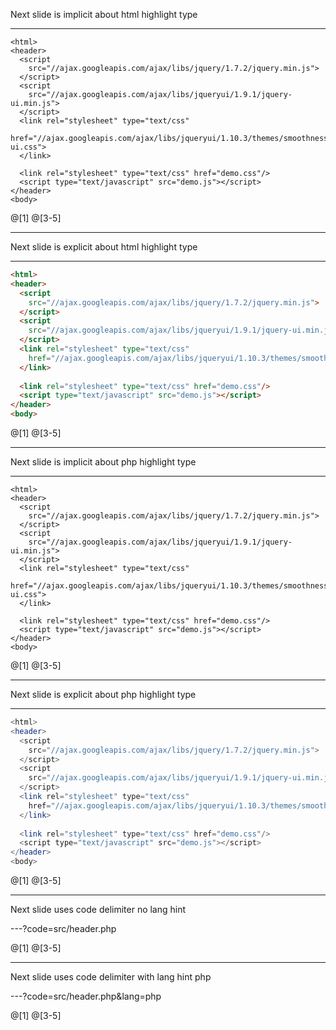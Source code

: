 Next slide is implicit about html highlight type

---

```
<html>
<header>
  <script    
    src="//ajax.googleapis.com/ajax/libs/jquery/1.7.2/jquery.min.js">
  </script>
  <script 
    src="//ajax.googleapis.com/ajax/libs/jqueryui/1.9.1/jquery-ui.min.js">
  </script>
  <link rel="stylesheet" type="text/css" 
    href="//ajax.googleapis.com/ajax/libs/jqueryui/1.10.3/themes/smoothness/jquery-ui.css">
  </link>
 
  <link rel="stylesheet" type="text/css" href="demo.css"/>
  <script type="text/javascript" src="demo.js"></script>
</header>
<body>
```

@[1]
@[3-5]

---

Next slide is explicit about html highlight type

---

```html
<html>
<header>
  <script    
    src="//ajax.googleapis.com/ajax/libs/jquery/1.7.2/jquery.min.js">
  </script>
  <script 
    src="//ajax.googleapis.com/ajax/libs/jqueryui/1.9.1/jquery-ui.min.js">
  </script>
  <link rel="stylesheet" type="text/css" 
    href="//ajax.googleapis.com/ajax/libs/jqueryui/1.10.3/themes/smoothness/jquery-ui.css">
  </link>
 
  <link rel="stylesheet" type="text/css" href="demo.css"/>
  <script type="text/javascript" src="demo.js"></script>
</header>
<body>
```

@[1]
@[3-5]

---

Next slide is implicit about php highlight type

---

```
<html>
<header>
  <script   
    src="//ajax.googleapis.com/ajax/libs/jquery/1.7.2/jquery.min.js">
  </script>
  <script 
    src="//ajax.googleapis.com/ajax/libs/jqueryui/1.9.1/jquery-ui.min.js">
  </script>
  <link rel="stylesheet" type="text/css" 
    href="//ajax.googleapis.com/ajax/libs/jqueryui/1.10.3/themes/smoothness/jquery-ui.css">
  </link>
  
  <link rel="stylesheet" type="text/css" href="demo.css"/>
  <script type="text/javascript" src="demo.js"></script>
</header>
<body>
```

@[1]
@[3-5]

---

Next slide is explicit about php highlight type

---

```php
<html>
<header>
  <script   
    src="//ajax.googleapis.com/ajax/libs/jquery/1.7.2/jquery.min.js">
  </script>
  <script 
    src="//ajax.googleapis.com/ajax/libs/jqueryui/1.9.1/jquery-ui.min.js">
  </script>
  <link rel="stylesheet" type="text/css" 
    href="//ajax.googleapis.com/ajax/libs/jqueryui/1.10.3/themes/smoothness/jquery-ui.css">
  </link>
  
  <link rel="stylesheet" type="text/css" href="demo.css"/>
  <script type="text/javascript" src="demo.js"></script>
</header>
<body>
```

@[1]
@[3-5]

---

Next slide uses code delimiter no lang hint

---?code=src/header.php

@[1]
@[3-5]

---

Next slide uses code delimiter with lang hint php

---?code=src/header.php&lang=php

@[1]
@[3-5]
